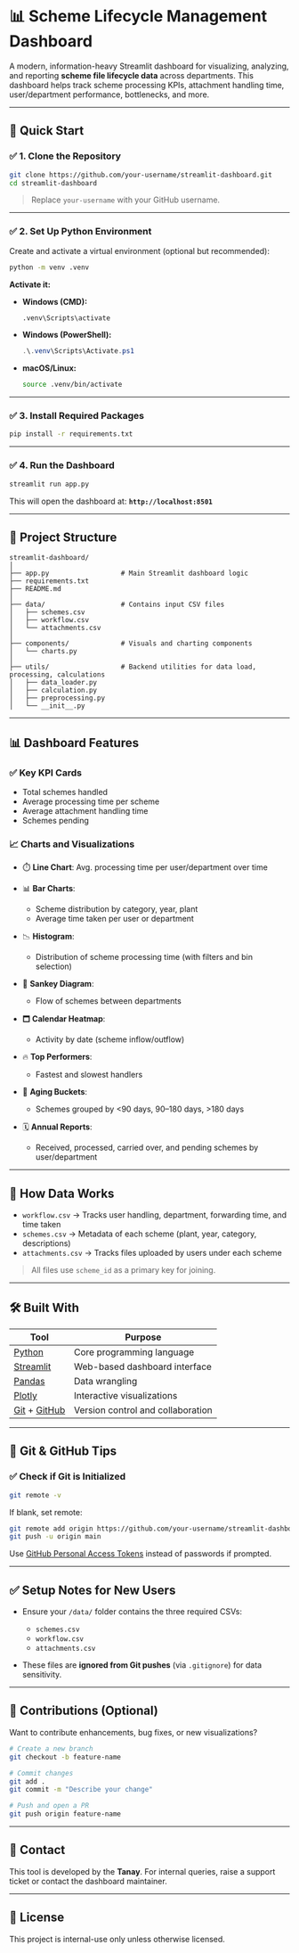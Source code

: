 # 📊 Scheme Lifecycle Management Dashboard

A modern, information-heavy Streamlit dashboard for visualizing, analyzing, and reporting **scheme file lifecycle data** across departments.
This dashboard helps track scheme processing KPIs, attachment handling time, user/department performance, bottlenecks, and more.

---

## 🚀 Quick Start

### ✅ 1. Clone the Repository

```bash
git clone https://github.com/your-username/streamlit-dashboard.git
cd streamlit-dashboard
```

> Replace `your-username` with your GitHub username.

---

### ✅ 2. Set Up Python Environment

Create and activate a virtual environment (optional but recommended):

```bash
python -m venv .venv
```

**Activate it:**

* **Windows (CMD):**

  ```bash
  .venv\Scripts\activate
  ```
* **Windows (PowerShell):**

  ```powershell
  .\.venv\Scripts\Activate.ps1
  ```
* **macOS/Linux:**

  ```bash
  source .venv/bin/activate
  ```

---

### ✅ 3. Install Required Packages

```bash
pip install -r requirements.txt
```

---

### ✅ 4. Run the Dashboard

```bash
streamlit run app.py
```

This will open the dashboard at:
**`http://localhost:8501`**

---

## 📁 Project Structure

```
streamlit-dashboard/
│
├── app.py                  # Main Streamlit dashboard logic
├── requirements.txt
├── README.md
│
├── data/                   # Contains input CSV files
│   ├── schemes.csv
│   ├── workflow.csv
│   └── attachments.csv
│
├── components/             # Visuals and charting components
│   └── charts.py
│
├── utils/                  # Backend utilities for data load, processing, calculations
│   ├── data_loader.py
│   ├── calculation.py
│   ├── preprocessing.py
│   └── __init__.py
```

---

## 📊 Dashboard Features

### ✅ Key KPI Cards

* Total schemes handled
* Average processing time per scheme
* Average attachment handling time
* Schemes pending

### 📈 Charts and Visualizations

* ⏱️ **Line Chart**: Avg. processing time per user/department over time
* 📊 **Bar Charts**:

  * Scheme distribution by category, year, plant
  * Average time taken per user or department
* 📉 **Histogram**:

  * Distribution of scheme processing time (with filters and bin selection)
* 🔁 **Sankey Diagram**:

  * Flow of schemes between departments
* 🗖️ **Calendar Heatmap**:

  * Activity by date (scheme inflow/outflow)
* 🔥 **Top Performers**:

  * Fastest and slowest handlers
* 📂 **Aging Buckets**:

  * Schemes grouped by <90 days, 90–180 days, >180 days
* 🗓️ **Annual Reports**:

  * Received, processed, carried over, and pending schemes by user/department

---

## 🧠 How Data Works

* `workflow.csv` → Tracks user handling, department, forwarding time, and time taken
* `schemes.csv` → Metadata of each scheme (plant, year, category, descriptions)
* `attachments.csv` → Tracks files uploaded by users under each scheme

> All files use `scheme_id` as a primary key for joining.

---

## 🛠️ Built With

| Tool                                                        | Purpose                           |
| ----------------------------------------------------------- | --------------------------------- |
| [Python](https://www.python.org/)                           | Core programming language         |
| [Streamlit](https://streamlit.io/)                          | Web-based dashboard interface     |
| [Pandas](https://pandas.pydata.org/)                        | Data wrangling                    |
| [Plotly](https://plotly.com/)                               | Interactive visualizations        |
| [Git](https://git-scm.com/) + [GitHub](https://github.com/) | Version control and collaboration |

---

## 🔐 Git & GitHub Tips

### ✅ Check if Git is Initialized

```bash
git remote -v
```

If blank, set remote:

```bash
git remote add origin https://github.com/your-username/streamlit-dashboard.git
git push -u origin main
```

Use [GitHub Personal Access Tokens](https://github.com/settings/tokens) instead of passwords if prompted.

---

## ✅ Setup Notes for New Users

* Ensure your `/data/` folder contains the three required CSVs:

  * `schemes.csv`
  * `workflow.csv`
  * `attachments.csv`
* These files are **ignored from Git pushes** (via `.gitignore`) for data sensitivity.

---

## 🤝 Contributions (Optional)

Want to contribute enhancements, bug fixes, or new visualizations?

```bash
# Create a new branch
git checkout -b feature-name

# Commit changes
git add .
git commit -m "Describe your change"

# Push and open a PR
git push origin feature-name
```

---

## 📧 Contact

This tool is developed by the **Tanay**.
For internal queries, raise a support ticket or contact the dashboard maintainer.

---

## 📝 License

This project is internal-use only unless otherwise licensed.
